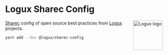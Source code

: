 # Logux Sharec Config

<img align="right" width="95" height="95" alt="Logux logo"
     src="https://cdn.rawgit.com/logux/logux/master/logo.svg">

[Sharec] config of open source best practices from [Logux] projects.

```sh
yarn add --dev @logux/sharec-config
```

[Sharec]: https://lamartire.github.io/sharec/
[Logux]: https://github.com/logux/logux
